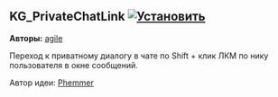 ## KG_PrivateChatLink [![Установить](http://s43.radikal.ru/i101/1406/15/25aa0cc99cf2.png)](https://github.com/voidmain02/KgScripts/raw/master/scripts/KG_PrivateChatLink.user.js)
**Авторы:** [agile](http://klavogonki.ru/u/#/226580/)

Переход к приватному диалогу в чате по Shift + клик ЛКМ по нику пользователя в окне сообщений.

Автор идеи: [Phemmer](http://klavogonki.ru/u/#/231371/)
